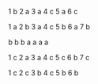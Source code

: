 1 b
2 a
3 a
4 c
5 a 
6 c

1 a 
2 b 
3 a
4 c
5 b
6 a
7 b

b
b
b
a
a
a
a

1 c
2 a
3 a
4 c
5 c
6 b
7 c

1 c
2 c
3 b
4 c
5 b
6 b
